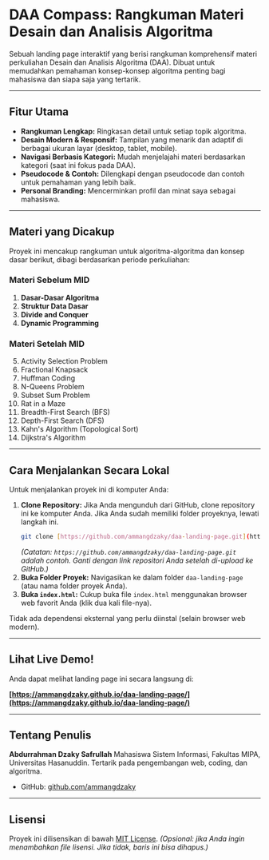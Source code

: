 # DAA Compass: Rangkuman Materi Desain dan Analisis Algoritma

Sebuah landing page interaktif yang berisi rangkuman komprehensif materi perkuliahan Desain dan Analisis Algoritma (DAA). Dibuat untuk memudahkan pemahaman konsep-konsep algoritma penting bagi mahasiswa dan siapa saja yang tertarik.

---

## Fitur Utama

- **Rangkuman Lengkap:** Ringkasan detail untuk setiap topik algoritma.
- **Desain Modern & Responsif:** Tampilan yang menarik dan adaptif di berbagai ukuran layar (desktop, tablet, mobile).
- **Navigasi Berbasis Kategori:** Mudah menjelajahi materi berdasarkan kategori (saat ini fokus pada DAA).
- **Pseudocode & Contoh:** Dilengkapi dengan pseudocode dan contoh untuk pemahaman yang lebih baik.
- **Personal Branding:** Mencerminkan profil dan minat saya sebagai mahasiswa.

---

## Materi yang Dicakup

Proyek ini mencakup rangkuman untuk algoritma-algoritma dan konsep dasar berikut, dibagi berdasarkan periode perkuliahan:

### Materi Sebelum MID

1.  **Dasar-Dasar Algoritma**
2.  **Struktur Data Dasar**
3.  **Divide and Conquer**
4.  **Dynamic Programming**

### Materi Setelah MID

5.  Activity Selection Problem
6.  Fractional Knapsack
7.  Huffman Coding
8.  N-Queens Problem
9.  Subset Sum Problem
10. Rat in a Maze
11. Breadth-First Search (BFS)
12. Depth-First Search (DFS)
13. Kahn's Algorithm (Topological Sort)
14. Dijkstra's Algorithm

---

## Cara Menjalankan Secara Lokal

Untuk menjalankan proyek ini di komputer Anda:

1.  **Clone Repository:** Jika Anda mengunduh dari GitHub, clone repository ini ke komputer Anda. Jika Anda sudah memiliki folder proyeknya, lewati langkah ini.
    ```bash
    git clone [https://github.com/ammangdzaky/daa-landing-page.git](https://github.com/ammangdzaky/daa-landing-page.git)
    ```
    *(Catatan: `https://github.com/ammangdzaky/daa-landing-page.git` adalah contoh. Ganti dengan link repositori Anda setelah di-upload ke GitHub.)*
2.  **Buka Folder Proyek:** Navigasikan ke dalam folder `daa-landing-page` (atau nama folder proyek Anda).
3.  **Buka `index.html`:** Cukup buka file `index.html` menggunakan browser web favorit Anda (klik dua kali file-nya).

Tidak ada dependensi eksternal yang perlu diinstal (selain browser web modern).

---

## Lihat Live Demo!

Anda dapat melihat landing page ini secara langsung di:

**[https://ammangdzaky.github.io/daa-landing-page/](https://ammangdzaky.github.io/daa-landing-page/)**


---

## Tentang Penulis

**Abdurrahman Dzaky Safrullah**
Mahasiswa Sistem Informasi, Fakultas MIPA, Universitas Hasanuddin.
Tertarik pada pengembangan web, coding, dan algoritma.

- GitHub: [github.com/ammangdzaky](https://github.com/ammangdzaky)


---

## Lisensi

Proyek ini dilisensikan di bawah [MIT License](LICENSE). *(Opsional: jika Anda ingin menambahkan file lisensi. Jika tidak, baris ini bisa dihapus.)*
